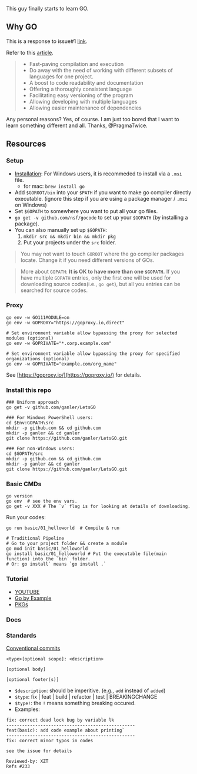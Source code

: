 This guy finally starts to learn GO.

## Why GO

This is a response to issue#1 [link](https://github.com/ganler/LetsGO/issues/1). 

Refer to this [article](https://productcoalition.com/reasons-why-golang-is-better-than-other-programming-languages-4714082bb1b1).

> * Fast-paving compilation and execution
> * Do away with the need of working with different subsets of languages for one project.
> * A boost to code readability and documentation
> * Offering a thoroughly consistent language
> * Facilitating easy versioning of the program
> * Allowing developing with multiple languages
> * Allowing easier maintenance of dependencies

Any personal reasons? Yes, of course. I am just too bored that I want to learn something different and all. Thanks, @PragmaTwice.

## Resources

### Setup

* [Installation](https://golang.org/doc/install): For Windows users, it is recommeded to install via a `.msi` file.
    * for mac: `brew install go`
* Add `$GOROOT/bin` into your `$PATH` if you want to make go compiler directly executable. (ignore this step if you are using a package manager / `.msi` on Windows)
* Set `$GOPATH` to somewhere you want to put all your go files.
* `go get -v github.com/nsf/gocode` to set up your `$GOPATH` (by installing a package).
* You can also manually set up `$GOPATH`:
    1. `mkdir src && mkdir bin && mkdir pkg`
    2. Put your projects under the `src` folder.

> You may not want to touch `GOROOT` where the go compiler packages locate. Change it if you need different versions of GOs.

> More about `GOPATH`: **It is OK to have more than one `$GOPATH`.**
> If you have multiple `GOPATH` entries, only the first one will be used for downloading source codes(i.e., `go get`), but all you entries can be searched for source codes. 

### Proxy

```shell
go env -w GO111MODULE=on
go env -w GOPROXY="https://goproxy.io,direct"

# Set environment variable allow bypassing the proxy for selected modules (optional)
go env -w GOPRIVATE="*.corp.example.com"

# Set environment variable allow bypassing the proxy for specified organizations (optional)
go env -w GOPRIVATE="example.com/org_name"
```

See [https://goproxy.io/](https://goproxy.io/) for details.

### Install this repo

```
### Uniform approach
go get -v github.com/ganler/LetsGO

### For Windows PowerShell users:
cd $Env:GOPATH\src
mkdir -p github.com && cd github.com
mkdir -p ganler && cd ganler
git clone https://github.com/ganler/LetsGO.git

### For non-Windows users:
cd $GOPATH/src
mkdir -p github.com && cd github.com
mkdir -p ganler && cd ganler
git clone https://github.com/ganler/LetsGO.git
```

### Basic CMDs

```shell
go version
go env  # see the env vars.
go get -v XXX # The `v` flag is for looking at details of downloading.
```

Run your codes:

```shell
go run basic/01_helloworld  # Compile & run

# Traditional Pipeline
# Go to your project folder && create a module
go mod init basic/01_helloworld
go install basic/01_helloworld # Put the executable file(main function) into the `bin` folder.
# Or: go install` means `go install .`
```

### Tutorial

* [YOUTUBE](https://www.youtube.com/watch?v=YS4e4q9oBaU)
* [Go by Example](https://gobyexample.com/)
* [PKGs](https://golang.org/pkg/)

### Docs


### Standards

[Conventional commits](https://www.conventionalcommits.org/en/v1.0.0/)
```
<type>[optional scope]: <description>

[optional body]

[optional footer(s)]
```
* `$description`: should be imperitive. (e.g., `add` instead of `added`)
* `$type`: fix | feat | build | refactor | test | BREAKINGCHANGE
* `$type!`: the `!` means something breaking occured.
* Examples:
```
fix: correct dead lock bug by variable lk
-------------------------------------------------
feat(basic): add code example about printing`
-------------------------------------------------
fix: correct minor typos in codes

see the issue for details

Reviewed-by: XZT
Refs #233
```
